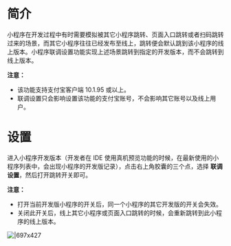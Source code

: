 # 简介

小程序在开发过程中有时需要模拟被其它小程序跳转、页面入口跳转或者扫码跳转过来的场景，而其它小程序往往已经发布至线上，跳转便会默认跳到该小程序的线上版本。小程序联调设置功能实现上述场景跳转到指定的开发版本，而不会跳转到线上版本。

**注意：**

- 该功能支持支付宝客户端 10.1.95 或以上。
- 联调设置只会影响设置该功能的支付宝账号，不会影响其它账号以及线上用户。

# 设置

进入小程序开发版本（开发者在 IDE 使用真机预览功能的时候，在最新使用的小程序列表中，会出现小程序的开发版记录），点击右上角胶囊的三个点，选择 **联调设置**，然后打开跳转开关即可。

**注意：**

- 打开当前开发版小程序的开关后，同一个小程序的其它开发版的开关会失效。
- 关闭此开关后，线上其它小程序或页面入口跳转的时候，会重新跳转到此小程序的线上版本。

![|697x427](https://gw.alipayobjects.com/mdn/rms_eb2664/afts/img/A*wHR7RZ9oTE4AAAAAAAAAAAAAARQnAQ)
